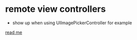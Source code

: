 # remote view controllers

- show up when using UIImagePickerController for example

[read me](https://oleb.net/blog/2012/10/remote-view-controllers-in-ios-6/)
